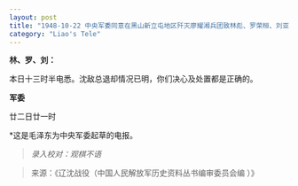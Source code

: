 ```yaml
---
layout: post
title: "1948-10-22 中央军委同意在黑山新立屯地区歼灭廖耀湘兵团致林彪、罗荣桓、刘亚楼电"
category: "Liao's Tele"
---
```


**林、罗、刘：**

本日十三时半电悉。沈敌总退却情况已明，你们决心及处置都是正确的。

**军委**

廿二日廿一时

*这是毛泽东为中央军委起草的电报。



> *录入校对：观棋不语*

> 来源：《辽沈战役（中国人民解放军历史资料丛书编审委员会编 ）》

